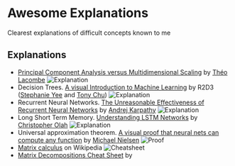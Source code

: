 # Awesome Explanations
Clearest explanations of difficult concepts known to me

## Explanations
* [Principal Component Analysis versus Multidimensional Scaling](https://tlacombe.github.io/teaching/notesCoursINF556/cours1.pdf) by [Théo Lacombe](https://tlacombe.github.io/) ![Explanation](https://img.shields.io/badge/-explanation-brightgreen)
* Decision Trees. [A visual Introduction to Machine Learning](http://www.r2d3.us/visual-intro-to-machine-learning-part-1/) by R2D3 ([Stephanie Yee](https://stephanie-yee.com/) and [Tony Chu](https://tonyhschu.ca/)) ![Explanation](https://img.shields.io/badge/-explanation-brightgreen)
* Recurrent Neural Networks. [The Unreasonable Effectiveness of Recurrent Neural Networks](https://karpathy.github.io/2015/05/21/rnn-effectiveness/) by [Andrej Karpathy](http://karpathy.github.io/) ![Explanation](https://img.shields.io/badge/-explanation-brightgreen)
* Long Short Term Memory. [Understanding LSTM Networks](https://colah.github.io/posts/2015-08-Understanding-LSTMs/) by [Christopher Olah](https://colah.github.io/) ![Explanation](https://img.shields.io/badge/-explanation-brightgreen)
*  Universal approximation theorem. [A visual proof that neural nets can compute any function](http://neuralnetworksanddeeplearning.com/chap4.html) by [Michael Nielsen](http://michaelnielsen.org/) ![Proof](https://img.shields.io/badge/-proof-blue)
* [Matrix calculus](https://en.wikipedia.org/wiki/Matrix_calculus) on Wikipedia ![Cheatsheet](https://img.shields.io/badge/-cheatsheet-red)
* [Matrix Decompositions Cheat Sheet](https://github.com/oseledets/nla2018/blob/master/decompositions.pdf) by 
<!--stackedit_data:
eyJoaXN0b3J5IjpbMTM1NjY1NTYsLTE2NDk5NzQzODIsMTQ0Nz
YyMTI2NiwtOTgxMjI1ODg1LDc0MzM1ODUwMCw4NjgyMDkyMTMs
NDI3MTkxMTA5LC0xOTEwMTU5MzhdfQ==
-->